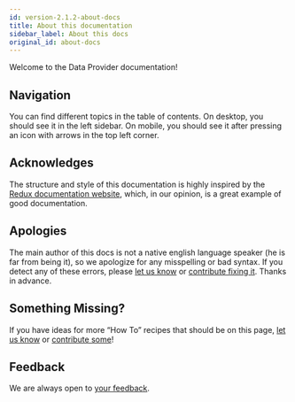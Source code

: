 ```yaml
---
id: version-2.1.2-about-docs
title: About this documentation
sidebar_label: About this docs
original_id: about-docs
---
```


Welcome to the Data Provider documentation!

## Navigation

You can find different topics in the table of contents. On desktop, you should see it in the left sidebar. On mobile, you should see it after pressing an icon with arrows in the top left corner.

## Acknowledges

The structure and style of this documentation is highly inspired by the [Redux documentation website][redux], which, in our opinion, is a great example of good documentation.

## Apologies

The main author of this docs is not a native english language speaker (he is far from being it), so we apologize for any misspelling or bad syntax. If you detect any of these errors, please [let us know][issues-url] or [contribute fixing it][repo-docs-url]. Thanks in advance.

## Something Missing?

If you have ideas for more “How To” recipes that should be on this page, [let us know][issues-url] or [contribute some][repo-docs-url]!

## Feedback
We are always open to [your feedback][issues-url].

[issues-url]: https://github.com/data-provider/website/issues
[repo-docs-url]: https://github.com/data-provider/website/tree/master/docs/
[redux]: https://redux.js.org/

